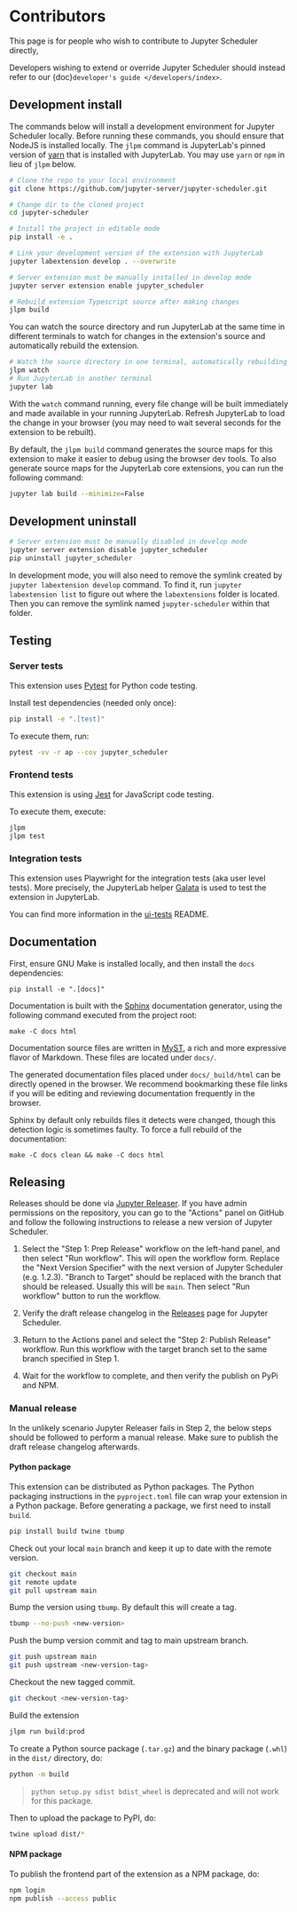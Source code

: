 # Contributors

This page is for people who wish to contribute to Jupyter Scheduler directly,

Developers wishing to extend or override Jupyter Scheduler should instead refer
to our {doc}`developer's guide </developers/index>`.

## Development install

The commands below will install a development environment for
Jupyter Scheduler locally. Before running these commands, you should ensure that NodeJS is
installed locally. The `jlpm` command is JupyterLab's pinned version of
[yarn](https://yarnpkg.com/) that is installed with JupyterLab. You may use
`yarn` or `npm` in lieu of `jlpm` below.

```bash
# Clone the repo to your local environment
git clone https://github.com/jupyter-server/jupyter-scheduler.git

# Change dir to the cloned project
cd jupyter-scheduler

# Install the project in editable mode
pip install -e .

# Link your development version of the extension with JupyterLab
jupyter labextension develop . --overwrite

# Server extension must be manually installed in develop mode
jupyter server extension enable jupyter_scheduler

# Rebuild extension Typescript source after making changes
jlpm build
```

You can watch the source directory and run JupyterLab at the same time in
different terminals to watch for changes in the extension's source and
automatically rebuild the extension.

```bash
# Watch the source directory in one terminal, automatically rebuilding when needed
jlpm watch
# Run JupyterLab in another terminal
jupyter lab
```

With the `watch` command running, every file change will be built immediately
and made available in your running JupyterLab. Refresh JupyterLab to load the
change in your browser (you may need to wait several seconds for the extension
to be rebuilt).

By default, the `jlpm build` command generates the source maps for this
extension to make it easier to debug using the browser dev tools. To also
generate source maps for the JupyterLab core extensions, you can run the
following command:

```bash
jupyter lab build --minimize=False
```

## Development uninstall

```bash
# Server extension must be manually disabled in develop mode
jupyter server extension disable jupyter_scheduler
pip uninstall jupyter_scheduler
```

In development mode, you will also need to remove the symlink created by
`jupyter labextension develop` command. To find it, run
`jupyter labextension list` to figure out where the `labextensions` folder is
located. Then you can remove the symlink named `jupyter-scheduler` within that
folder.

## Testing

### Server tests

This extension uses [Pytest](https://docs.pytest.org/) for Python code testing.

Install test dependencies (needed only once):

```sh
pip install -e ".[test]"
```

To execute them, run:

```sh
pytest -vv -r ap --cov jupyter_scheduler
```

### Frontend tests

This extension is using [Jest](https://jestjs.io/) for JavaScript code testing.

To execute them, execute:

```sh
jlpm
jlpm test
```

### Integration tests

This extension uses Playwright for the integration tests (aka user level tests).
More precisely, the JupyterLab helper
[Galata](https://github.com/jupyterlab/jupyterlab/tree/master/galata) is used to
test the extension in JupyterLab.

You can find more information in the
[ui-tests](https://github.com/jupyter-server/jupyter-scheduler/tree/main/ui-tests)
README.

## Documentation

First, ensure GNU Make is installed locally, and then install the `docs` dependencies:

```
pip install -e ".[docs]"
```

Documentation is built with the [Sphinx](https://www.sphinx-doc.org/en/master/)
documentation generator, using the following command executed from the project root:

```
make -C docs html
```

Documentation source files are written in
[MyST](https://myst-parser.readthedocs.io/en/latest/index.html), a rich and more
expressive flavor of Markdown. These files are located under `docs/`.

The generated documentation files placed under `docs/_build/html` can be
directly opened in the browser.  We recommend bookmarking these file links
if you will be editing and reviewing documentation frequently in the browser.

Sphinx by default only rebuilds files it detects were changed, though this
detection logic is sometimes faulty. To force a full rebuild of the
documentation:

```
make -C docs clean && make -C docs html
```

## Releasing

Releases should be done via [Jupyter Releaser](https://github.com/jupyter-server/jupyter_releaser).
If you have admin permissions on the repository, you can go to the "Actions"
panel on GitHub and follow the following instructions to release a new version of
Jupyter Scheduler.

1. Select the "Step 1: Prep Release" workflow on the left-hand panel, and then
select "Run workflow". This will open the workflow form. Replace the "Next Version
Specifier" with the next version of Jupyter Scheduler (e.g. 1.2.3). "Branch to Target"
should be replaced with the branch that should be released. Usually this will be `main`.
Then select "Run workflow" button to run the workflow.

2. Verify the draft release changelog in the
[Releases](https://github.com/jupyter-server/jupyter-scheduler/releases) page
for Jupyter Scheduler.

3. Return to the Actions panel and select the "Step 2: Publish Release" workflow.
Run this workflow with the target branch set to the same branch specified in
Step 1.

4. Wait for the workflow to complete, and then verify the publish on PyPi and
NPM.

### Manual release

In the unlikely scenario Jupyter Releaser fails in Step 2, the below steps
should be followed to perform a manual release. Make sure to publish the draft
release changelog afterwards.

#### Python package

This extension can be distributed as Python packages. The Python
packaging instructions in the `pyproject.toml` file can wrap your extension in a
Python package. Before generating a package, we first need to install `build`.

```bash
pip install build twine tbump
```

Check out your local `main` branch and keep it up to date with the remote version.

```bash
git checkout main
git remote update
git pull upstream main
```

Bump the version using `tbump`. By default this will create a tag.

```bash
tbump --no-push <new-version>
```

Push the bump version commit and tag to main upstream branch.

```bash
git push upstream main
git push upstream <new-version-tag>
```

Checkout the new tagged commit.

```bash
git checkout <new-version-tag>
```

Build the extension

```bash
jlpm run build:prod
```

To create a Python source package (`.tar.gz`) and the binary package (`.whl`) in the `dist/` directory, do:

```bash
python -m build
```

> `python setup.py sdist bdist_wheel` is deprecated and will not work for this package.

Then to upload the package to PyPI, do:

```bash
twine upload dist/*
```

#### NPM package

To publish the frontend part of the extension as a NPM package, do:

```bash
npm login
npm publish --access public
```
